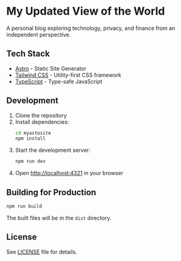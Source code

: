 # My Updated View of the World

A personal blog exploring technology, privacy, and finance from an independent perspective.

## Tech Stack

- [Astro](https://astro.build) - Static Site Generator
- [Tailwind CSS](https://tailwindcss.com) - Utility-first CSS framework
- [TypeScript](https://www.typescriptlang.org) - Type-safe JavaScript

## Development

1. Clone the repository
2. Install dependencies:
   ```bash
   cd myastosite
   npm install
   ```
3. Start the development server:
   ```bash
   npm run dev
   ```
4. Open [http://localhost:4321](http://localhost:4321) in your browser

## Building for Production

```bash
npm run build
```

The built files will be in the `dist` directory.

## License

See [LICENSE](LICENSE) file for details.
